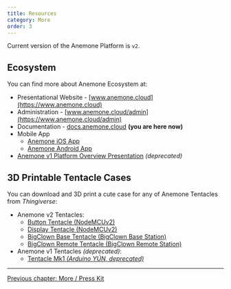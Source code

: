 ```yaml
---
title: Resources
category: More
order: 3
---
```


Current version of the Anemone Platform is `v2`.

## Ecosystem

You can find more about Anemone Ecosystem at:

* Presentational Website - [www.anemone.cloud](https://www.anemone.cloud)
* Administration - [www.anemone.cloud/admin](https://www.anemone.cloud/admin)
* Documentation - [docs.anemone.cloud](https://docs.anemone.cloud) **(you are here now)**
* Mobile App
  * [Anemone iOS App](#)
  * [Anemone Android App](#)
* [Anemone v1 Platform Overview Presentation](https://www.slideshare.net/nanos311/anemonecloud-open-platform-for-iot) *(deprecated)*

## 3D Printable Tentacle Cases

You can download and 3D print a cute case for any of Anemone Tentacles from *Thingiverse*:

  * Anemone v2 Tentacles:
    * [Button Tentacle (NodeMCUv2)](#)
    * [Display Tentacle (NodeMCUv2)](#)
    * [BigClown Base Tentacle (BigClown Base Station)](https://www.thingiverse.com/thing:2679107)
    * [BigClown Remote Tentacle (BigClown Remote Station)](https://www.thingiverse.com/thing:2698754)
  * Anemone v1 Tentacles *(deprecated)*:
    * [Tentacle Mk1 *(Arduino YÚN,  deprecated)*](https://www.thingiverse.com/thing:1815218)

-----

[<i class="fa fa-arrow-left" aria-hidden="true"></i> Previous chapter: More / Press Kit](/more/press_kit)
